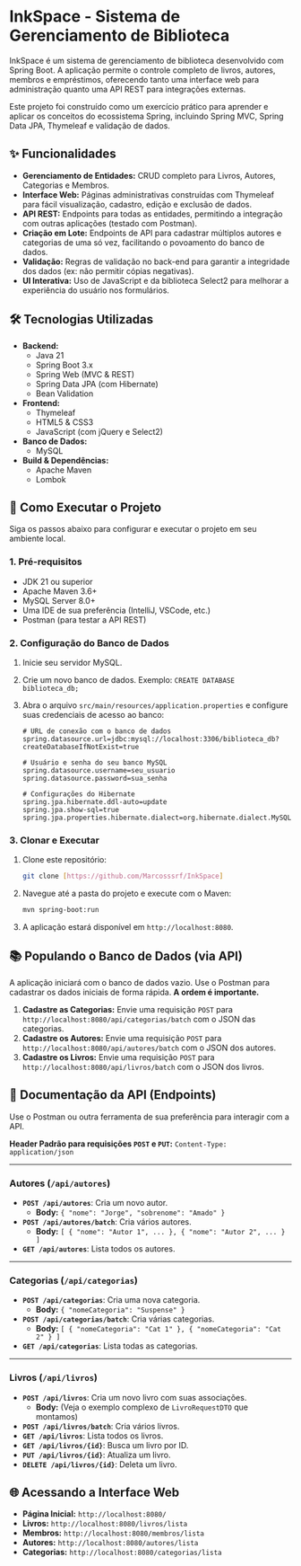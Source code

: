 # InkSpace - Sistema de Gerenciamento de Biblioteca

InkSpace é um sistema de gerenciamento de biblioteca desenvolvido com Spring Boot. A aplicação permite o controle completo de livros, autores, membros e empréstimos, oferecendo tanto uma interface web para administração quanto uma API REST para integrações externas.

Este projeto foi construído como um exercício prático para aprender e aplicar os conceitos do ecossistema Spring, incluindo Spring MVC, Spring Data JPA, Thymeleaf e validação de dados.

## ✨ Funcionalidades

-   **Gerenciamento de Entidades:** CRUD completo para Livros, Autores, Categorias e Membros.
-   **Interface Web:** Páginas administrativas construídas com Thymeleaf para fácil visualização, cadastro, edição e exclusão de dados.
-   **API REST:** Endpoints para todas as entidades, permitindo a integração com outras aplicações (testado com Postman).
-   **Criação em Lote:** Endpoints de API para cadastrar múltiplos autores e categorias de uma só vez, facilitando o povoamento do banco de dados.
-   **Validação:** Regras de validação no back-end para garantir a integridade dos dados (ex: não permitir cópias negativas).
-   **UI Interativa:** Uso de JavaScript e da biblioteca Select2 para melhorar a experiência do usuário nos formulários.

## 🛠️ Tecnologias Utilizadas

-   **Backend:**
    -   Java 21
    -   Spring Boot 3.x
    -   Spring Web (MVC & REST)
    -   Spring Data JPA (com Hibernate)
    -   Bean Validation
-   **Frontend:**
    -   Thymeleaf
    -   HTML5 & CSS3
    -   JavaScript (com jQuery e Select2)
-   **Banco de Dados:**
    -   MySQL
-   **Build & Dependências:**
    -   Apache Maven
    -   Lombok

## 🚀 Como Executar o Projeto

Siga os passos abaixo para configurar e executar o projeto em seu ambiente local.

### 1. Pré-requisitos
-   JDK 21 ou superior
-   Apache Maven 3.6+
-   MySQL Server 8.0+
-   Uma IDE de sua preferência (IntelliJ, VSCode, etc.)
-   Postman (para testar a API REST)

### 2. Configuração do Banco de Dados
1.  Inicie seu servidor MySQL.
2.  Crie um novo banco de dados. Exemplo: `CREATE DATABASE biblioteca_db;`
3.  Abra o arquivo `src/main/resources/application.properties` e configure suas credenciais de acesso ao banco:

    ```properties
    # URL de conexão com o banco de dados
    spring.datasource.url=jdbc:mysql://localhost:3306/biblioteca_db?createDatabaseIfNotExist=true

    # Usuário e senha do seu banco MySQL
    spring.datasource.username=seu_usuario
    spring.datasource.password=sua_senha

    # Configurações do Hibernate
    spring.jpa.hibernate.ddl-auto=update
    spring.jpa.show-sql=true
    spring.jpa.properties.hibernate.dialect=org.hibernate.dialect.MySQLDialect
    ```

### 3. Clonar e Executar
1.  Clone este repositório:
    ```bash
    git clone [https://github.com/Marcosssrf/InkSpace]
    ```
2.  Navegue até a pasta do projeto e execute com o Maven:
    ```bash
    mvn spring-boot:run
    ```
3.  A aplicação estará disponível em `http://localhost:8080`.

## 📚 Populando o Banco de Dados (via API)

A aplicação iniciará com o banco de dados vazio. Use o Postman para cadastrar os dados iniciais de forma rápida. **A ordem é importante.**

1.  **Cadastre as Categorias:** Envie uma requisição `POST` para `http://localhost:8080/api/categorias/batch` com o JSON das categorias.
2.  **Cadastre os Autores:** Envie uma requisição `POST` para `http://localhost:8080/api/autores/batch` com o JSON dos autores.
3.  **Cadastre os Livros:** Envie uma requisição `POST` para `http://localhost:8080/api/livros/batch` com o JSON dos livros.

## 📖 Documentação da API (Endpoints)

Use o Postman ou outra ferramenta de sua preferência para interagir com a API.

**Header Padrão para requisições `POST` e `PUT`:** `Content-Type: application/json`

---
### Autores (`/api/autores`)
-   **`POST /api/autores`**: Cria um novo autor.
    -   **Body:** `{ "nome": "Jorge", "sobrenome": "Amado" }`
-   **`POST /api/autores/batch`**: Cria vários autores.
    -   **Body:** `[ { "nome": "Autor 1", ... }, { "nome": "Autor 2", ... } ]`
-   **`GET /api/autores`**: Lista todos os autores.

---
### Categorias (`/api/categorias`)
-   **`POST /api/categorias`**: Cria uma nova categoria.
    -   **Body:** `{ "nomeCategoria": "Suspense" }`
-   **`POST /api/categorias/batch`**: Cria várias categorias.
    -   **Body:** `[ { "nomeCategoria": "Cat 1" }, { "nomeCategoria": "Cat 2" } ]`
-   **`GET /api/categorias`**: Lista todas as categorias.

---
### Livros (`/api/livros`)
-   **`POST /api/livros`**: Cria um novo livro com suas associações.
    -   **Body:** (Veja o exemplo complexo de `LivroRequestDTO` que montamos)
-   **`POST /api/livros/batch`**: Cria vários livros.
-   **`GET /api/livros`**: Lista todos os livros.
-   **`GET /api/livros/{id}`**: Busca um livro por ID.
-   **`PUT /api/livros/{id}`**: Atualiza um livro.
-   **`DELETE /api/livros/{id}`**: Deleta um livro.

## 🌐 Acessando a Interface Web

-   **Página Inicial:** `http://localhost:8080/`
-   **Livros:** `http://localhost:8080/livros/lista`
-   **Membros:** `http://localhost:8080/membros/lista`
-   **Autores:** `http://localhost:8080/autores/lista`
-   **Categorias:** `http://localhost:8080/categorias/lista`
